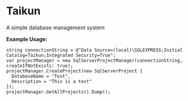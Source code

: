 Taikun
=====

A simple database management system

**Example Usage:**

    string connectionString = @"Data Source=(local)\SQLEXPRESS;Initial Catalog=Taikun;Integrated Security=True";
    var projectManager = new SqlServerProjectManager(connectionString, createIfNotExists: true);
    projectManager.CreateProject(new SqlServerProject {
      DatabaseName = "Test",
      Description = "This is a test"
    });
    projectManager.GetAllProjects().Dump();